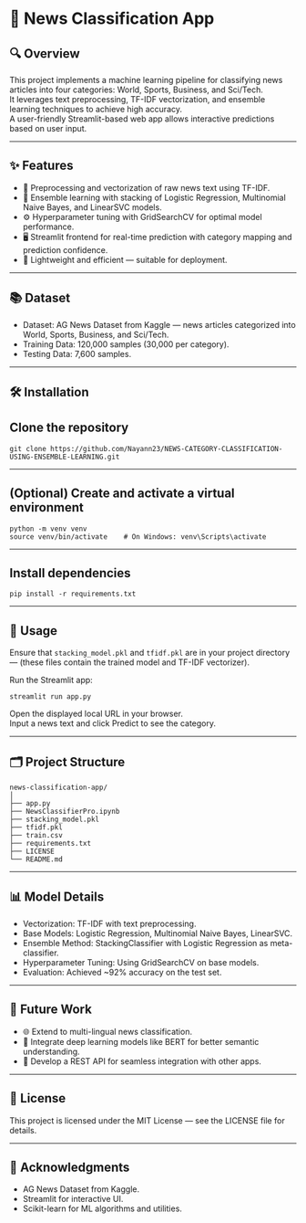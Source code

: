 # 📰 News Classification App

## 🔍 Overview

This project implements a machine learning pipeline for classifying news articles into four categories: World, Sports, Business, and Sci/Tech.  
It leverages text preprocessing, TF-IDF vectorization, and ensemble learning techniques to achieve high accuracy.  
A user-friendly Streamlit-based web app allows interactive predictions based on user input.

---

## ✨ Features

- 🧹 Preprocessing and vectorization of raw news text using TF-IDF.  
- 🤖 Ensemble learning with stacking of Logistic Regression, Multinomial Naive Bayes, and LinearSVC models.  
- ⚙️ Hyperparameter tuning with GridSearchCV for optimal model performance.  
- 🖥️ Streamlit frontend for real-time prediction with category mapping and prediction confidence.  
- 🚀 Lightweight and efficient — suitable for deployment.

---

## 📚 Dataset

- Dataset: AG News Dataset from Kaggle — news articles categorized into World, Sports, Business, and Sci/Tech.  
- Training Data: 120,000 samples (30,000 per category).  
- Testing Data: 7,600 samples.

---

## 🛠️ Installation


## Clone the repository
```
git clone https://github.com/Nayann23/NEWS-CATEGORY-CLASSIFICATION-USING-ENSEMBLE-LEARNING.git
```
---
## (Optional) Create and activate a virtual environment
```
python -m venv venv  
source venv/bin/activate    # On Windows: venv\Scripts\activate
```
---
## Install dependencies
```
pip install -r requirements.txt
```

---

## 🚀 Usage

Ensure that `stacking_model.pkl` and `tfidf.pkl` are in your project directory — (these files contain the trained model and TF-IDF vectorizer).  

Run the Streamlit app:

```
streamlit run app.py
```

Open the displayed local URL in your browser.  
Input a news text and click Predict to see the category.

---

## 🗂️ Project Structure

```
news-classification-app/  
│  
├── app.py  
├── NewsClassifierPro.ipynb  
├── stacking_model.pkl  
├── tfidf.pkl  
├── train.csv  
├── requirements.txt  
├── LICENSE  
└── README.md
```

---

## 📊 Model Details

- Vectorization: TF-IDF with text preprocessing.  
- Base Models: Logistic Regression, Multinomial Naive Bayes, LinearSVC.  
- Ensemble Method: StackingClassifier with Logistic Regression as meta-classifier.  
- Hyperparameter Tuning: Using GridSearchCV on base models.  
- Evaluation: Achieved ~92% accuracy on the test set.

---

## 🔮 Future Work

- 🌐 Extend to multi-lingual news classification.  
- 🤖 Integrate deep learning models like BERT for better semantic understanding.  
- 🔗 Develop a REST API for seamless integration with other apps.

---

## 📄 License

This project is licensed under the MIT License — see the LICENSE file for details.

---

## 🙏 Acknowledgments

- AG News Dataset from Kaggle.  
- Streamlit for interactive UI.  
- Scikit-learn for ML algorithms and utilities.
```

